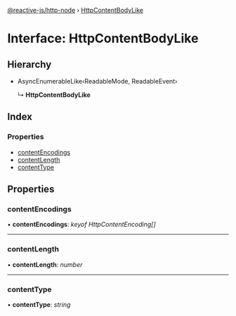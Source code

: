 [@reactive-js/http-node](../README.md) › [HttpContentBodyLike](httpcontentbodylike.md)

# Interface: HttpContentBodyLike

## Hierarchy

* AsyncEnumerableLike‹ReadableMode, ReadableEvent›

  ↳ **HttpContentBodyLike**

## Index

### Properties

* [contentEncodings](httpcontentbodylike.md#contentencodings)
* [contentLength](httpcontentbodylike.md#contentlength)
* [contentType](httpcontentbodylike.md#contenttype)

## Properties

###  contentEncodings

• **contentEncodings**: *keyof HttpContentEncoding[]*

___

###  contentLength

• **contentLength**: *number*

___

###  contentType

• **contentType**: *string*
